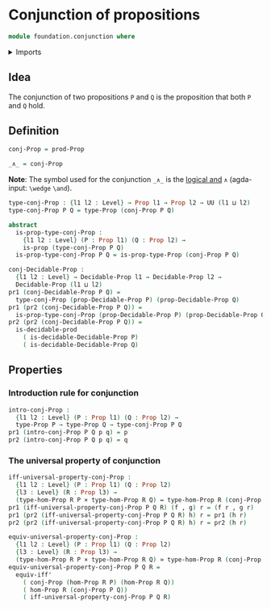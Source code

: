 # Conjunction of propositions

```agda
module foundation.conjunction where
```

<details><summary>Imports</summary>

```agda
open import foundation.decidable-types

open import foundation-core.cartesian-product-types
open import foundation-core.decidable-propositions
open import foundation.dependent-pair-types
open import foundation-core.equivalences
open import foundation-core.logical-equivalences
open import foundation-core.propositions
open import foundation-core.universe-levels
```

</details>

## Idea

The conjunction of two propositions `P` and `Q` is the proposition that both `P`
and `Q` hold.

## Definition

```agda
conj-Prop = prod-Prop

_∧_ = conj-Prop
```

**Note**: The symbol used for the conjunction `_∧_` is the
[logical and](https://codepoints.net/U+2227) `∧` (agda-input: `\wedge` `\and`).

```agda
type-conj-Prop : {l1 l2 : Level} → Prop l1 → Prop l2 → UU (l1 ⊔ l2)
type-conj-Prop P Q = type-Prop (conj-Prop P Q)

abstract
  is-prop-type-conj-Prop :
    {l1 l2 : Level} (P : Prop l1) (Q : Prop l2) →
    is-prop (type-conj-Prop P Q)
  is-prop-type-conj-Prop P Q = is-prop-type-Prop (conj-Prop P Q)

conj-Decidable-Prop :
  {l1 l2 : Level} → Decidable-Prop l1 → Decidable-Prop l2 →
  Decidable-Prop (l1 ⊔ l2)
pr1 (conj-Decidable-Prop P Q) =
  type-conj-Prop (prop-Decidable-Prop P) (prop-Decidable-Prop Q)
pr1 (pr2 (conj-Decidable-Prop P Q)) =
  is-prop-type-conj-Prop (prop-Decidable-Prop P) (prop-Decidable-Prop Q)
pr2 (pr2 (conj-Decidable-Prop P Q)) =
  is-decidable-prod
    ( is-decidable-Decidable-Prop P)
    ( is-decidable-Decidable-Prop Q)
```

## Properties

### Introduction rule for conjunction

```agda
intro-conj-Prop :
  {l1 l2 : Level} (P : Prop l1) (Q : Prop l2) →
  type-Prop P → type-Prop Q → type-conj-Prop P Q
pr1 (intro-conj-Prop P Q p q) = p
pr2 (intro-conj-Prop P Q p q) = q
```

### The universal property of conjunction

```agda
iff-universal-property-conj-Prop :
  {l1 l2 : Level} (P : Prop l1) (Q : Prop l2)
  {l3 : Level} (R : Prop l3) →
  (type-hom-Prop R P × type-hom-Prop R Q) ↔ type-hom-Prop R (conj-Prop P Q)
pr1 (iff-universal-property-conj-Prop P Q R) (f , g) r = (f r , g r)
pr1 (pr2 (iff-universal-property-conj-Prop P Q R) h) r = pr1 (h r)
pr2 (pr2 (iff-universal-property-conj-Prop P Q R) h) r = pr2 (h r)

equiv-universal-property-conj-Prop :
  {l1 l2 : Level} (P : Prop l1) (Q : Prop l2)
  {l3 : Level} (R : Prop l3) →
  (type-hom-Prop R P × type-hom-Prop R Q) ≃ type-hom-Prop R (conj-Prop P Q)
equiv-universal-property-conj-Prop P Q R =
  equiv-iff'
    ( conj-Prop (hom-Prop R P) (hom-Prop R Q))
    ( hom-Prop R (conj-Prop P Q))
    ( iff-universal-property-conj-Prop P Q R)
```
